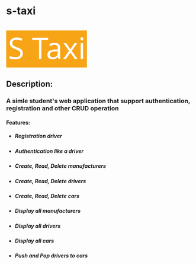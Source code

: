 <h1>s-taxi</h1> <br>
<img height=100 src="https://github.com/SichniyAndriy/s-taxi/blob/main/src/main/resources/picture.jpg" >

<h2>Description:</h2>
<h3>A simle student's web application that support authentication, registration and other CRUD operation</h3>

<h4>Features:</h4>
<ul>
  <li> <h5>Registration driver</h5> </li>
  <li> <h5>Authentication like a driver</h5> </li>
  <li> <h5>Create, Read, Delete manufacturers</h5> </li>
  <li> <h5>Create, Read, Delete drivers</h5> </li>
  <li> <h5>Create, Read, Delete cars</h5> </li>
  <li> <h5>Display all manufacturers</h5> </li>
  <li> <h5>Display all drivers</h5> </li>
  <li> <h5>Display all cars</h5> </li>
  <li> <h5>Push and Pop drivers to cars</h5> </li>
</ul>
